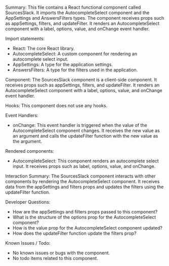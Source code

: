 Summary:
This file contains a React functional component called SourcesSlack. It imports the AutocompleteSelect component and the AppSettings and AnswersFilters types. The component receives props such as appSettings, filters, and updateFilter. It renders an AutocompleteSelect component with a label, options, value, and onChange event handler.

Import statements:
- React: The core React library.
- AutocompleteSelect: A custom component for rendering an autocomplete select input.
- AppSettings: A type for the application settings.
- AnswersFilters: A type for the filters used in the application.

Component:
The SourcesSlack component is a client-side component. It receives props such as appSettings, filters, and updateFilter. It renders an AutocompleteSelect component with a label, options, value, and onChange event handler.

Hooks:
This component does not use any hooks.

Event Handlers:
- onChange: This event handler is triggered when the value of the AutocompleteSelect component changes. It receives the new value as an argument and calls the updateFilter function with the new value as the argument.

Rendered components:
- AutocompleteSelect: This component renders an autocomplete select input. It receives props such as label, options, value, and onChange.

Interaction Summary:
The SourcesSlack component interacts with other components by rendering the AutocompleteSelect component. It receives data from the appSettings and filters props and updates the filters using the updateFilter function.

Developer Questions:
- How are the appSettings and filters props passed to this component?
- What is the structure of the options prop for the AutocompleteSelect component?
- How is the value prop for the AutocompleteSelect component updated?
- How does the updateFilter function update the filters prop?

Known Issues / Todo:
- No known issues or bugs with the component.
- No todo items related to this component.